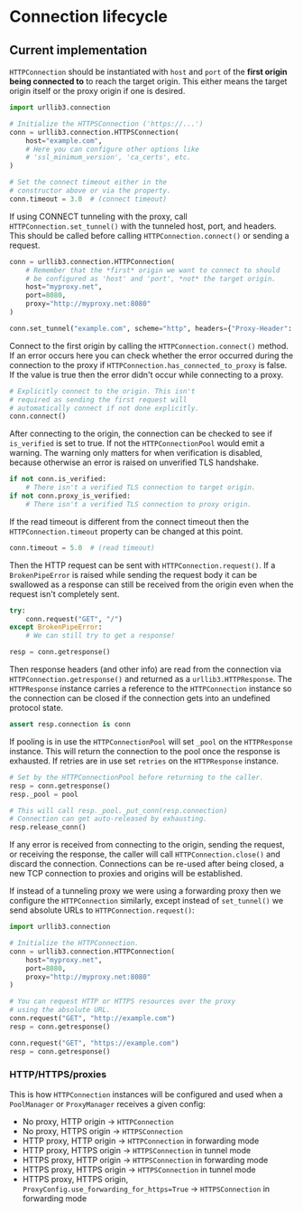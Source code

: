 # Connection lifecycle

## Current implementation

`HTTPConnection` should be instantiated with `host` and `port` of the
**first origin being connected to** to reach the target origin. This either means
the target origin itself or the proxy origin if one is desired.

```python
import urllib3.connection

# Initialize the HTTPSConnection ('https://...')
conn = urllib3.connection.HTTPSConnection(
    host="example.com",
    # Here you can configure other options like
    # 'ssl_minimum_version', 'ca_certs', etc.
)

# Set the connect timeout either in the
# constructor above or via the property.
conn.timeout = 3.0  # (connect timeout)
```

If using CONNECT tunneling with the proxy, call `HTTPConnection.set_tunnel()`
with the tunneled host, port, and headers. This should be called before calling
`HTTPConnection.connect()` or sending a request.

```python
conn = urllib3.connection.HTTPConnection(
    # Remember that the *first* origin we want to connect to should
    # be configured as 'host' and 'port', *not* the target origin.
    host="myproxy.net",
    port=8080,
    proxy="http://myproxy.net:8080"
)

conn.set_tunnel("example.com", scheme="http", headers={"Proxy-Header": "value"})
```

Connect to the first origin by calling the `HTTPConnection.connect()` method.
If an error occurs here you can check whether the error occurred during the
connection to the proxy if `HTTPConnection.has_connected_to_proxy` is false.
If the value is true then the error didn't occur while connecting to a proxy.

```python
# Explicitly connect to the origin. This isn't
# required as sending the first request will
# automatically connect if not done explicitly.
conn.connect()
```

After connecting to the origin, the connection can be checked to see if `is_verified` is set to true. If not the `HTTPConnectionPool` would emit a warning. The warning only matters for when verification is disabled, because otherwise an error is raised on unverified TLS handshake.

```python
if not conn.is_verified:
    # There isn't a verified TLS connection to target origin.
if not conn.proxy_is_verified:
    # There isn't a verified TLS connection to proxy origin.
```

If the read timeout is different from the connect timeout then the
`HTTPConnection.timeout` property can be changed at this point.

```python
conn.timeout = 5.0  # (read timeout)
```

Then the HTTP request can be sent with `HTTPConnection.request()`. If a `BrokenPipeError` is raised while sending the request body it can be swallowed as a response can still be received from the origin even when the request isn't completely sent.

```python
try:
    conn.request("GET", "/")
except BrokenPipeError:
    # We can still try to get a response!

resp = conn.getresponse()
```

Then response headers (and other info) are read from the connection via `HTTPConnection.getresponse()` and returned as a `urllib3.HTTPResponse`. The `HTTPResponse` instance carries a reference to the `HTTPConnection` instance so the connection can be closed if the connection gets into an undefined protocol state.

```python
assert resp.connection is conn
```

If pooling is in use the `HTTPConnectionPool` will set `_pool` on the `HTTPResponse` instance. This will return the connection to the pool once the response is exhausted. If retries are in use set `retries` on the `HTTPResponse` instance.

```python
# Set by the HTTPConnectionPool before returning to the caller.
resp = conn.getresponse()
resp._pool = pool

# This will call resp._pool._put_conn(resp.connection)
# Connection can get auto-released by exhausting.
resp.release_conn()
```

If any error is received from connecting to the origin, sending the request, or receiving the response, the caller will call `HTTPConnection.close()` and discard the connection. Connections can be re-used after being closed, a new TCP connection to proxies and origins will be established.

If instead of a tunneling proxy we were using a forwarding proxy then we configure the `HTTPConnection` similarly, except instead of `set_tunnel()` we send absolute URLs to `HTTPConnection.request()`:

```python
import urllib3.connection

# Initialize the HTTPConnection.
conn = urllib3.connection.HTTPConnection(
    host="myproxy.net",
    port=8080,
    proxy="http://myproxy.net:8080"
)

# You can request HTTP or HTTPS resources over the proxy
# using the absolute URL.
conn.request("GET", "http://example.com")
resp = conn.getresponse()

conn.request("GET", "https://example.com")
resp = conn.getresponse()
```

### HTTP/HTTPS/proxies

This is how `HTTPConnection` instances will be configured and used when a `PoolManager` or `ProxyManager` receives a given config:

- No proxy, HTTP origin -> `HTTPConnection`
- No proxy, HTTPS origin -> `HTTPSConnection`
- HTTP proxy, HTTP origin -> `HTTPConnection` in forwarding mode
- HTTP proxy, HTTPS origin -> `HTTPSConnection` in tunnel mode
- HTTPS proxy, HTTP origin -> `HTTPSConnection` in forwarding mode
- HTTPS proxy, HTTPS origin -> `HTTPSConnection` in tunnel mode
- HTTPS proxy, HTTPS origin, `ProxyConfig.use_forwarding_for_https=True` -> `HTTPSConnection` in forwarding mode
